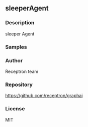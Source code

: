 ## sleeperAgent

### Description

sleeper Agent

### Samples



### Author

Receptron team

### Repository

https://github.com/receptron/graphai


### License

MIT

